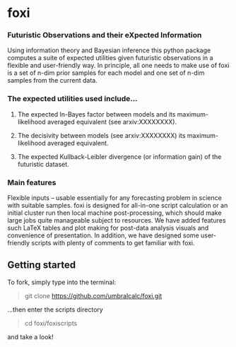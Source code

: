 # foxi

### Futuristic Observations and their eXpected Information

Using information theory and Bayesian inference this python package computes a suite of expected utilities given futuristic observations in a flexible and user-friendly way. In principle, all one needs to make use of foxi is a set of n-dim prior samples for each model and one set of n-dim samples from the current data.

### The expected utilities used include...

1. The expected ln-Bayes factor between models and its maximum-likelihood averaged equivalent (see arxiv:XXXXXXXX).

2. The decisivity between models (see arxiv:XXXXXXXX) its maximum-likelihood averaged equivalent.

3. The expected Kullback-Leibler divergence (or information gain) of the futuristic dataset.

### Main features

Flexible inputs – usable essentially for any forecasting problem in science with suitable samples. foxi is designed for all-in-one script calculation or an initial cluster run then local machine post-processing, which should make large jobs quite manageable subject to resources. We have added features such LaTeX tables and plot making for post-data analysis visuals and convenience of presentation. In addition, we have designed some user-friendly scripts with plenty of comments to get familiar with foxi.

## Getting started

To fork, simply type into the terminal:

> git clone https://github.com/umbralcalc/foxi.git 

...then enter the scripts directory

> cd foxi/foxiscripts

and take a look!
